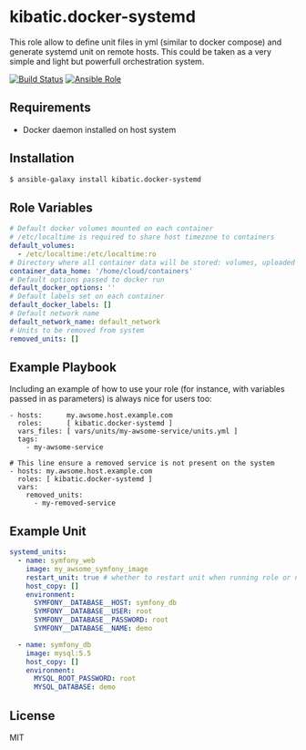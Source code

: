 kibatic.docker-systemd
======================

This role allow to define unit files in yml (similar to docker compose) and generate systemd unit on remote hosts.
This could be taken as a very simple and light but powerfull orchestration system.

[![Build Status](https://travis-ci.org/kibatic/docker-systemd.svg?branch=master)](https://travis-ci.org/kibatic/docker-systemd)
[![Ansible Role](https://img.shields.io/ansible/role/18514.svg)](https://galaxy.ansible.com/kibatic/docker-systemd/)

Requirements
------------

* Docker daemon installed on host system

Installation
------------

```bash
$ ansible-galaxy install kibatic.docker-systemd
```

Role Variables
--------------

```yaml
# Default docker volumes mounted on each container
# /etc/localtime is required to share host timezone to containers
default_volumes:
  - /etc/localtime:/etc/localtime:ro
# Directory where all container data will be stored: volumes, uploaded config files, ...
container_data_home: '/home/cloud/containers'
# Default options passed to docker run
default_docker_options: ''
# Default labels set on each container
default_docker_labels: []
# Default network name
default_network_name: default_network
# Units to be removed from system
removed_units: []
```

Example Playbook
----------------

Including an example of how to use your role (for instance, with variables passed in as parameters) is always nice for users too:

```
- hosts:      my.awsome.host.example.com
  roles:      [ kibatic.docker-systemd ]
  vars_files: [ vars/units/my-awsome-service/units.yml ]
  tags:
    - my-awsome-service

# This line ensure a removed service is not present on the system
- hosts: my.awsome.host.example.com
  roles: [ kibatic.docker-systemd ]
  vars:
    removed_units:
      - my-removed-service
```

Example Unit
------------

```yaml
systemd_units:
  - name: symfony_web
    image: my_awsome_symfony_image
    restart_unit: true # whether to restart unit when running role or not (could be dangerous on sql clusters)
    host_copy: []
    environment:
      SYMFONY__DATABASE__HOST: symfony_db
      SYMFONY__DATABASE__USER: root
      SYMFONY__DATABASE__PASSWORD: root
      SYMFONY__DATABASE__NAME: demo

  - name: symfony_db
    image: mysql:5.5
    host_copy: []
    environment:
      MYSQL_ROOT_PASSWORD: root
      MYSQL_DATABASE: demo
```

License
-------

MIT
